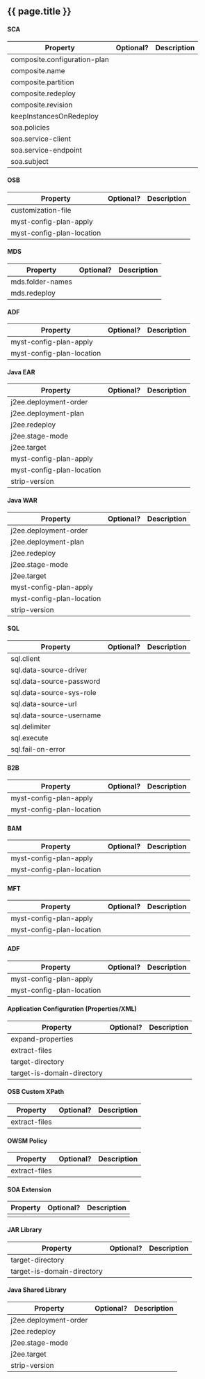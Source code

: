 ## {{ page.title }}

<!-- toc -->

#### SCA  
|Property|Optional?|Description|
|---|---|---|
|composite.configuration-plan|||
|composite.name|||
|composite.partition|||
|composite.redeploy|||
|composite.revision|||
|keepInstancesOnRedeploy|||
|soa.policies|||
|soa.service-client|||
|soa.service-endpoint|||
|soa.subject|||

#### OSB
|Property|Optional?|Description|
|---|---|---|
|customization-file|||
|myst-config-plan-apply|||
|myst-config-plan-location|||

#### MDS
|Property|Optional?|Description|
|---|---|---|
|mds.folder-names|||
|mds.redeploy|||

#### ADF
|Property|Optional?|Description|
|---|---|---|
|myst-config-plan-apply|||
|myst-config-plan-location|||

#### Java EAR
|Property|Optional?|Description|
|---|---|---|
|j2ee.deployment-order|||
|j2ee.deployment-plan|||
|j2ee.redeploy|||
|j2ee.stage-mode|||
|j2ee.target|||
|myst-config-plan-apply|||
|myst-config-plan-location|||
|strip-version|||

#### Java WAR
|Property|Optional?|Description|
|---|---|---|
|j2ee.deployment-order|||
|j2ee.deployment-plan|||
|j2ee.redeploy|||
|j2ee.stage-mode|||
|j2ee.target|||
|myst-config-plan-apply|||
|myst-config-plan-location|||
|strip-version|||

#### SQL
|Property|Optional?|Description|
|---|---|---|
|sql.client|||
|sql.data-source-driver|||
|sql.data-source-password|||
|sql.data-source-sys-role|||
|sql.data-source-url|||
|sql.data-source-username|||
|sql.delimiter|||
|sql.execute|||
|sql.fail-on-error|||

#### B2B
|Property|Optional?|Description|
|---|---|---|
|myst-config-plan-apply|||
|myst-config-plan-location|||

#### BAM
|Property|Optional?|Description|
|---|---|---|
|myst-config-plan-apply|||
|myst-config-plan-location|||

#### MFT
|Property|Optional?|Description|
|---|---|---|
|myst-config-plan-apply|||
|myst-config-plan-location|||

#### ADF
|Property|Optional?|Description|
|---|---|---|
|myst-config-plan-apply|||
|myst-config-plan-location|||

#### Application Configuration (Properties/XML)
|Property|Optional?|Description|
|---|---|---|
|expand-properties|||
|extract-files|||
|target-directory|||
|target-is-domain-directory|||

#### OSB Custom XPath
|Property|Optional?|Description|
|---|---|---|
|extract-files|||

#### OWSM Policy
|Property|Optional?|Description|
|---|---|---|
|extract-files|||

#### SOA Extension
|Property|Optional?|Description|
|---|---|---|
||||

#### JAR Library
|Property|Optional?|Description|
|---|---|---|
|target-directory|||
|target-is-domain-directory|||

#### Java Shared Library
|Property|Optional?|Description|
|---|---|---|
|j2ee.deployment-order|||
|j2ee.redeploy|||
|j2ee.stage-mode|||
|j2ee.target|||
|strip-version|||

